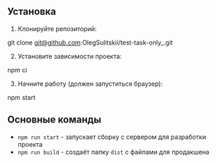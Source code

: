## Установка

1. Клонируйте репозиторий:

  git clone git@github.com:OlegSulitskii/test-task-only_.git

2. Установите зависимости проекта:

  npm ci

3. Начните работу (должен запуститься браузер):

  npm start

## Основные команды

- `npm run start` - запускает сборку с сервером для разработки проекта
- `npm run build` - создаёт папку `dist` с файлами для продакшена
